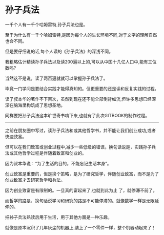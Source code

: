 # 孙子兵法

一千个人有一千个哈姆雷特,孙子兵法也是。

至于为什么有一千个哈姆雷特,是因为每个人的生长环境不同,对于文字的理解自然也会不同。

但是要仔细说的话,每个人读的《孙子兵法》的深浅不同。

我粗略估计精读孙子兵法以及读200遍以上的,可以从中国十几亿人口中,能有三位数吗?

当然这不是说，读了两百遍就就可以掌握孙子兵法了。

毕竟一门学问是要结合实践才能得真知的。但更重要的还是读和反复实践的过程。

读了叔本华的著作不下百次，虽然到现在还不能全部倒背如流,但许多思想已经深深在脑海里构筑成了思想圣地。

同样要把孙子兵法这本旷世奇书啃下来,也就有了此次GITBOOK的制作过程。

---

之前在朋友圈中写过，读孙子兵法和或其他哲学书，并不能让我们创业成功,或者快速致富。

但可以在我们致富或创业过程中,减少一些低级的错误。换句话说是，实践孙子兵法或其他哲学过程是伴随着致富和创业的。

因为叔本华说：“为了生活的目的，不能忘记生活本身”。

创业致富是重要的，但是换个策略，是为了研究哲学，伴随创业致富，而不是为了创业致富才去研究哲学和兵法。

因为创业致富是有限制的。一旦真的富起来了,也就到此为止 了，就停滞不前了。

而哲学的路是，换句话说学习和研究的路是不可能停滞的。就像数学一样是无限延伸的。

把孙子兵法熟读后用于生活，用于其他方面是一种乐趣。

就像是原本沉积了几年灰尘的机器上,装上了一个零件一样，整个机器动起来了！

